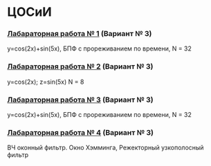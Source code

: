 # ЦОСиИ 
### [Лабараторная работа № 1](https://github.com/andrejHurynovic/bsuirLabs/tree/main/term6/ЦОСиИ/ЦОСиИ%2C%20ЛР%20№%201) (Вариант № 3)
y=cos(2x)+sin(5x), БПФ с прореживанием по времени, N = 32
### [Лабараторная работа № 2](https://github.com/andrejHurynovic/bsuirLabs/tree/main/term6/ЦОСиИ/ЦОСиИ%2C%20ЛР%20№%202) (Вариант № 3)
y=cos(2x); z=sin(5x) N = 8
### [Лабараторная работа № 3](https://github.com/andrejHurynovic/bsuirLabs/tree/main/term6/ЦОСиИ/ЦОСиИ%2C%20ЛР%20№%203) (Вариант № 3)
y=cos(2x)+sin(5x), БПФ с прореживанием по времени, N = 32
### [Лабараторная работа № 4](https://github.com/andrejHurynovic/bsuirLabs/tree/main/term6/ЦОСиИ/ЦОСиИ%2C%20ЛР%20№%204) (Вариант № 3)
ВЧ оконный фильтр. Окно Хэмминга, Режекторный узкополосный фильтр
